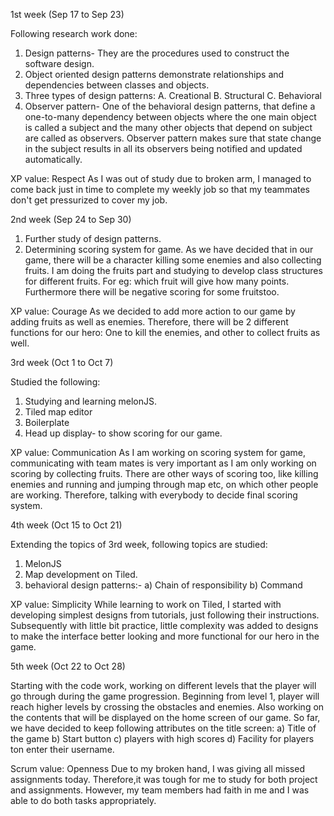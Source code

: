 1st week (Sep 17 to Sep 23)

Following research work done:
1. Design patterns- They are the procedures used to construct the software design.
2. Object oriented design patterns demonstrate relationships and dependencies between classes and objects.
3. Three types of design patterns: A. Creational B. Structural C. Behavioral
4. Observer pattern- One of the behavioral design patterns, that define a one-to-many dependency between objects where the one main object is called a subject and the many other objects that depend on subject are called as observers. Observer pattern makes sure that state change in the subject results in all its observers being notified and updated automatically.

XP value: Respect
As I was out of study due to broken arm, I managed to come back just in time to complete my weekly job so that my teammates don't get pressurized to cover my job.


2nd week (Sep 24 to Sep 30)

1. Further study of design patterns.
2. Determining scoring system for game. As we have decided that in our game, there will be a character killing some enemies and also collecting fruits. I am doing the fruits part and studying to develop class structures for different fruits. For eg: which fruit will give how many points. Furthermore there will be negative scoring for some fruitstoo.

XP value: Courage
As we decided to add more action to our game by adding fruits as well as enemies. Therefore, there will be 2 different functions for our hero: One to kill the enemies, and other to collect fruits as well.


3rd week (Oct 1 to Oct 7)

Studied the following:
1. Studying and learning melonJS.
2. Tiled map editor
3. Boilerplate
4. Head up display- to show scoring for our game.

XP value: Communication
As I am working on scoring system for game, communicating with team mates is very important as I am only working on scoring by collecting fruits. There are other ways of scoring too, like killing enemies and running and jumping through map etc, on which other people are working. Therefore, talking with everybody to decide final scoring system.


4th week (Oct 15 to Oct 21)

Extending the topics of 3rd week, following topics are studied:
1. MelonJS
2. Map development on Tiled.
3. behavioral design patterns:-
   a) Chain of responsibility
   b) Command
   
XP value: Simplicity
While learning to work on Tiled, I started with developing simplest designs from tutorials, just following their instructions. Subsequently with little bit practice, little complexity was added to designs to make the interface better looking and more functional for our hero in the game.


5th week (Oct 22 to Oct 28)

Starting with the code work, working on different levels that the player will go through during the game progression. Beginning from level 1, player will reach higher levels by crossing the obstacles and enemies. 
Also working on the contents that will be displayed on the home screen of our game. So far, we have decided to keep following attributes on the title screen:
a) Title of the game
b) Start button
c) players with high scores
d) Facility for players ton enter their username.

Scrum value: Openness
Due to my broken hand, I was giving all missed assignments today. Therefore,it was tough for me to study for both project and assignments. However, my team members had faith in me and I was able to do both tasks appropriately. 
 

